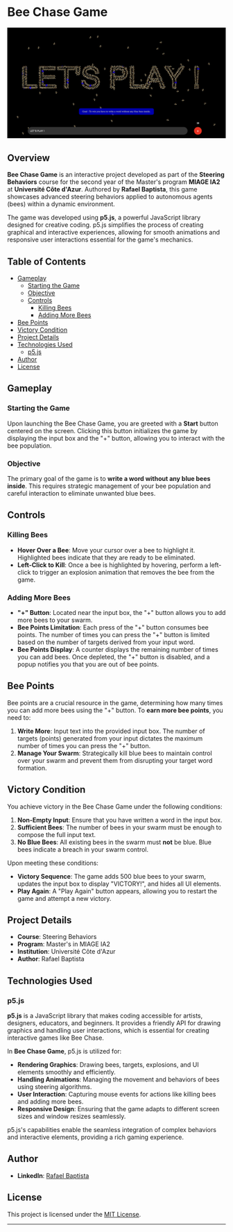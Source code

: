 # Bee Chase Game

![Bee Chase Game Screenshot](assets/screenshot.png)

## Overview

**Bee Chase Game** is an interactive project developed as part of the **Steering Behaviors** course for the second year of the Master's program **MIAGE IA2** at **Université Côte d'Azur**. Authored by **Rafael Baptista**, this game showcases advanced steering behaviors applied to autonomous agents (bees) within a dynamic environment.

The game was developed using **p5.js**, a powerful JavaScript library designed for creative coding. p5.js simplifies the process of creating graphical and interactive experiences, allowing for smooth animations and responsive user interactions essential for the game's mechanics.

## Table of Contents

- [Gameplay](#gameplay)
  - [Starting the Game](#starting-the-game)
  - [Objective](#objective)
  - [Controls](#controls)
    - [Killing Bees](#killing-bees)
    - [Adding More Bees](#adding-more-bees)
- [Bee Points](#bee-points)
- [Victory Condition](#victory-condition)
- [Project Details](#project-details)
- [Technologies Used](#technologies-used)
  - [p5.js](#p5js)
- [Author](#author)
- [License](#license)

## Gameplay

### Starting the Game

Upon launching the Bee Chase Game, you are greeted with a **Start** button centered on the screen. Clicking this button initializes the game by displaying the input box and the "+" button, allowing you to interact with the bee population.

### Objective

The primary goal of the game is to **write a word without any blue bees inside**. This requires strategic management of your bee population and careful interaction to eliminate unwanted blue bees.

## Controls

### Killing Bees

- **Hover Over a Bee**: Move your cursor over a bee to highlight it. Highlighted bees indicate that they are ready to be eliminated.
- **Left-Click to Kill**: Once a bee is highlighted by hovering, perform a left-click to trigger an explosion animation that removes the bee from the game.

### Adding More Bees

- **"+" Button**: Located near the input box, the "+" button allows you to add more bees to your swarm.
- **Bee Points Limitation**: Each press of the "+" button consumes bee points. The number of times you can press the "+" button is limited based on the number of targets derived from your input word.
- **Bee Points Display**: A counter displays the remaining number of times you can add bees. Once depleted, the "+" button is disabled, and a popup notifies you that you are out of bee points.

## Bee Points

Bee points are a crucial resource in the game, determining how many times you can add more bees using the "+" button. To **earn more bee points**, you need to:

1. **Write More**: Input text into the provided input box. The number of targets (points) generated from your input dictates the maximum number of times you can press the "+" button.
2. **Manage Your Swarm**: Strategically kill blue bees to maintain control over your swarm and prevent them from disrupting your target word formation.

## Victory Condition

You achieve victory in the Bee Chase Game under the following conditions:

1. **Non-Empty Input**: Ensure that you have written a word in the input box.
2. **Sufficient Bees**: The number of bees in your swarm must be enough to compose the full input text.
3. **No Blue Bees**: All existing bees in the swarm must **not** be blue. Blue bees indicate a breach in your swarm control.

Upon meeting these conditions:

- **Victory Sequence**: The game adds 500 blue bees to your swarm, updates the input box to display "VICTORY!", and hides all UI elements.
- **Play Again**: A "Play Again" button appears, allowing you to restart the game and attempt a new victory.

## Project Details

- **Course**: Steering Behaviors
- **Program**: Master's in MIAGE IA2
- **Institution**: Université Côte d'Azur
- **Author**: Rafael Baptista

## Technologies Used

### p5.js

**p5.js** is a JavaScript library that makes coding accessible for artists, designers, educators, and beginners. It provides a friendly API for drawing graphics and handling user interactions, which is essential for creating interactive games like Bee Chase.

In **Bee Chase Game**, p5.js is utilized for:

- **Rendering Graphics**: Drawing bees, targets, explosions, and UI elements smoothly and efficiently.
- **Handling Animations**: Managing the movement and behaviors of bees using steering algorithms.
- **User Interaction**: Capturing mouse events for actions like killing bees and adding more bees.
- **Responsive Design**: Ensuring that the game adapts to different screen sizes and window resizes seamlessly.

p5.js's capabilities enable the seamless integration of complex behaviors and interactive elements, providing a rich gaming experience.

## Author

- **LinkedIn**: [Rafael Baptista](https://linkedin.com/in/rafbaptista/)

## License

This project is licensed under the [MIT License](LICENSE).

---